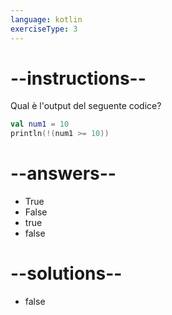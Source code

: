 ```yaml
---
language: kotlin
exerciseType: 3
---
```


# --instructions--

Qual è l'output del seguente codice?
```kotlin
val num1 = 10
println(!(num1 >= 10))
```

# --answers--

- True
- False
- true
- false

# --solutions--

- false
